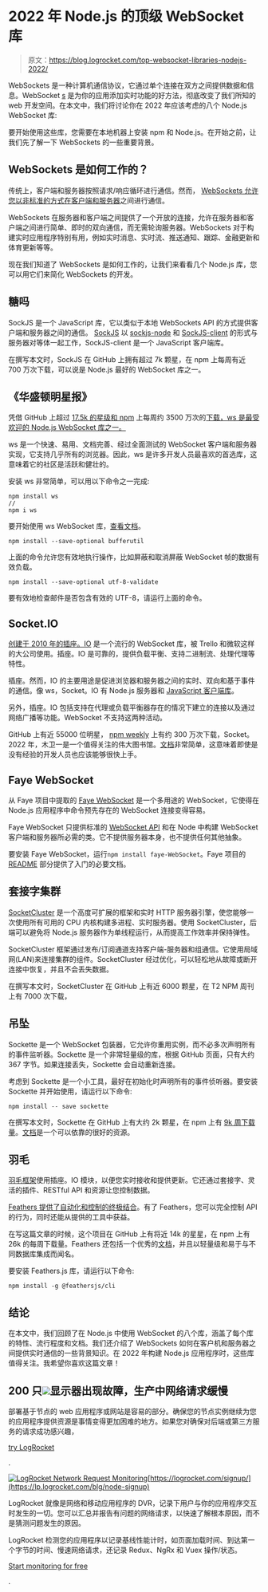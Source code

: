 # 2022 年 Node.js 的顶级 WebSocket 库

> 原文：<https://blog.logrocket.com/top-websocket-libraries-nodejs-2022/>

WebSockets 是一种计算机通信协议，它通过单个连接在双方之间提供数据和信息。WebSocket [s](https://developer.mozilla.org/en-US/docs/Web/API/WebSockets_API) 是为你的应用添加实时功能的好方法，彻底改变了我们所知的 web 开发空间。在本文中，我们将讨论你在 2022 年应该考虑的八个 Node.js WebSocket 库:

要开始使用这些库，您需要在本地机器上安装 npm 和 Node.js。在开始之前，让我们先了解一下 WebSockets 的一些重要背景。

## WebSockets 是如何工作的？

传统上，客户端和服务器按照请求/响应循环进行通信。然而， [WebSockets 允许您以非标准的方式在客户端和服务器](https://blog.logrocket.com/using-websockets-go/)之间进行通信。

WebSockets 在服务器和客户端之间提供了一个开放的连接，允许在服务器和客户端之间进行简单、即时的双向通信，而无需轮询服务器。WebSockets 对于构建实时应用程序特别有用，例如实时消息、实时流、推送通知、跟踪、金融更新和体育更新等等。

现在我们知道了 WebSockets 是如何工作的，让我们来看看几个 Node.js 库，您可以用它们来简化 WebSockets 的开发。

## 糖吗

SockJS 是一个 JavaScript 库，它以类似于本地 WebSockets API 的方式提供客户端和服务器之间的通信。 [SockJS](https://github.com/sockjs) 以 [sockjs-node](https://github.com/sockjs/sockjs-node) 和 [SockJS-client](https://github.com/sockjs/sockjs-client) 的形式与服务器对等体一起工作，SockJS-client 是一个 JavaScript 客户端库。

在撰写本文时，SockJS 在 GitHub 上拥有超过 7k 颗星，在 npm 上每周有近 700 万次下载，可以说是 Node.js 最好的 WebSocket 库之一。

## 《华盛顿明星报》

凭借 GitHub 上超过 [17.5k 的星级和 npm](https://github.com/websockets/ws) 上每周约 3500 万次的[下载，ws 是最受欢迎的 Node.js WebSocket 库之一。](https://www.npmjs.com/package/ws)

ws 是一个快速、易用、文档完善、经过全面测试的 WebSocket 客户端和服务器实现，它支持几乎所有的浏览器。因此，ws 是许多开发人员最喜欢的首选库，这意味着它的社区是活跃和健壮的。

安装 ws 非常简单，可以用以下命令之一完成:

```
npm install ws
//
npm i ws

```

要开始使用 ws WebSocket 库，[查看文档](https://github.com/websockets/ws#api-docs)。

```
npm install --save-optional bufferutil
```

上面的命令允许您有效地执行操作，比如屏蔽和取消屏蔽 WebSocket 帧的数据有效负载。

```
npm install --save-optional utf-8-validate
```

要有效地检查邮件是否包含有效的 UTF-8，请运行上面的命令。

## Socket.IO

[创建于 2010 年的插座。IO](https://socket.io/) 是一个流行的 WebSocket 库，被 Trello 和微软这样的大公司使用。插座。IO 是可靠的，提供负载平衡、支持二进制流、处理代理等特性。

插座。然而，IO 的主要用途是促进浏览器和服务器之间的实时、双向和基于事件的通信。像 ws，Socket。IO 有 Node.js 服务器和 [JavaScript 客户端库](https://github.com/socketio/socket.io-client)。

另外，插座。IO 包括支持在代理或负载平衡器存在的情况下建立的连接以及通过网络广播等功能。WebSocket 不支持这两种活动。

GitHub 上有近 55000 位明星， [npm weekly](https://www.npmjs.com/package/socket.io) 上有约 300 万次下载，Socket。2022 年，木卫一是一个值得关注的伟大图书馆。[文档](https://socket.io/docs/v4/)非常简单，这意味着即使是没有经验的开发人员也应该能够很快上手。

## Faye WebSocket

从 Faye 项目中提取的 [Faye WebSocket](https://github.com/faye/faye-websocket-node) 是一个多用途的 WebSocket，它使得在 Node.js 应用程序中命令预先存在的 WebSocket 连接变得容易。

Faye WebSocket 只提供标准的 [WebSocket API](https://html.spec.whatwg.org/multipage/web-sockets.html#network) 和在 Node 中构建 WebSocket 客户端和服务器所必需的类。它不提供服务器本身，也不提供任何其他抽象。

要安装 Faye WebSocket，运行`npm install faye-WebSocket`。Faye 项目的 [README](https://github.com/faye/faye-websocket-node#readme) 部分提供了入门的必要文档。

## 套接字集群

[SocketCluster](https://socketcluster.io/) 是一个高度可扩展的框架和实时 HTTP 服务器引擎，使您能够一次使用所有可用的 CPU 内核构建多进程、实时服务器。使用 SocketCluster，后端可以避免将 Node.js 服务器作为单线程运行，从而提高工作效率并保持弹性。

SocketCluster 框架通过发布/订阅通道支持客户端-服务器和组通信。它使用局域网(LAN)来连接集群的组件。SocketCluster 经过优化，可以轻松地从故障或断开连接中恢复，并且不会丢失数据。

在撰写本文时，SocketCluster 在 GitHub 上有近 6000 颗星，在 T2 NPM 周刊上有 7000 次下载，

## 吊坠

Sockette 是一个 WebSocket 包装器，它允许你重用实例，而不必多次声明所有的事件监听器。Sockette 是一个非常轻量级的库，根据 GitHub 页面，只有大约 367 字节。如果连接丢失，Sockette 会自动重新连接。

考虑到 Sockette 是一个小工具，最好在初始化时声明所有的事件侦听器。要安装 Sockette 并开始使用，请运行以下命令:

```
npm install -- save sockette

```

在撰写本文时，Sockette 在 GitHub 上有大约 2k 颗星，在 npm 上有 [9k 周下载量](https://www.npmjs.com/package/sockette)。[文档](https://www.npmjs.com/package/sockette)是一个可以依靠的很好的资源。

## 羽毛

[羽毛框架](https://feathersjs.com/)使用插座。IO 模块，以便您实时接收和提供更新。它还通过套接字、灵活的插件、RESTful API 和资源让您控制数据。

[Feathers 提供了自动化和控制的终极结合](https://blog.logrocket.com/lightning-fast-apis-feathersjs/)。有了 Feathers，您可以完全控制 API 的行为，同时还能从提供的工具中获益。

在写这篇文章的时候，这个项目在 GitHub 上有将近 14k 的星星，在 npm 上有 26k 的每周下载量。Feathers 还包括一个优秀的[文档](https://docs.feathersjs.com/)，并且以轻量级和易于与不同数据库集成而闻名。

要安装 Feathers.js 库，请运行以下命令:

```
npm install -g @feathersjs/cli

```

## 结论

在本文中，我们回顾了在 Node.js 中使用 WebSocket 的八个库，涵盖了每个库的特性、流行程度和文档。我们还介绍了 WebSockets 如何在客户机和服务器之间提供实时通信的一些背景知识。在 2022 年构建 Node.js 应用程序时，这些库值得关注。我希望你喜欢这篇文章！

## 200 只![](img/61167b9d027ca73ed5aaf59a9ec31267.png)显示器出现故障，生产中网络请求缓慢

部署基于节点的 web 应用程序或网站是容易的部分。确保您的节点实例继续为您的应用程序提供资源是事情变得更加困难的地方。如果您对确保对后端或第三方服务的请求成功感兴趣，

[try LogRocket](https://lp.logrocket.com/blg/node-signup)

.

[![LogRocket Network Request Monitoring](img/cae72fd2a54c5f02a6398c4867894844.png)](https://lp.logrocket.com/blg/node-signup)[https://logrocket.com/signup/](https://lp.logrocket.com/blg/node-signup)

LogRocket 就像是网络和移动应用程序的 DVR，记录下用户与你的应用程序交互时发生的一切。您可以汇总并报告有问题的网络请求，以快速了解根本原因，而不是猜测问题发生的原因。

LogRocket 检测您的应用程序以记录基线性能计时，如页面加载时间、到达第一个字节的时间、慢速网络请求，还记录 Redux、NgRx 和 Vuex 操作/状态。

[Start monitoring for free](https://lp.logrocket.com/blg/node-signup)

.
